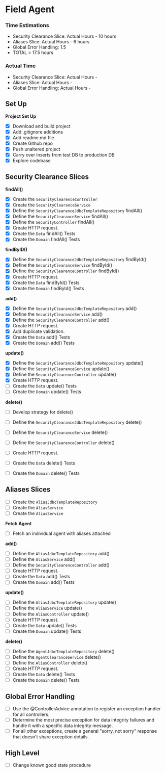 
# Field Agent


### Time Estimations
* Security Clearance Slice: Actual Hours - 10 hours
* Aliases Slice: Actual Hours - 6 hours
* Global Error Handling: 1.5
* TOTAL = 17.5 hours

### Actual Time
* Security Clearance Slice: Actual Hours - 
* Aliases Slice: Actual Hours -
* Global Error Handling: Actual Hours -


## Set Up

**Project Set Up**

* [x] Download and build project
* [x] Add .gitignore additions
* [x] Add readme.md file
* [x] Create Github repo
* [x] Push unaltered project
* [x] Carry over inserts from test DB to production DB
* [x] Explore codebase

## Security Clearance Slices
**findAll()**
* [x] Create the `SecurityClearenceController`
* [x] Create the `SecurityClearanceService`
* [x] Define the `SecurityClearanceJdbcTemplateRepository` findAll()
* [x] Define the `SecurityClearanceService` findAll()
* [x] Define the `SecurityController` findAll()
* [X] Create HTTP request.
* [x] Create the `Data` findAll() Tests
* [x] Create the `Domain` findAll() Tests

**findByID()**
* [x] Define the `SecurityClearanceJdbcTemplateRepository` findById()
* [x] Define the `SecurityClearanceService` findById()
* [x] Define the `SecurityClearenceController` findById()
* [x] Create HTTP request.
* [x] Create the `Data` findById() Tests
* [x] Create the `Domain` findById() Tests

**add()**
* [x] Define the `SecurityClearanceJdbcTemplateRepository` add()
* [x] Define the `SecurityClearanceService` add()
* [x] Define the `SecurityClearenceController` add()
* [x] Create HTTP request.
* [x] Add duplicate validation.
* [x] Create the `Data` add() Tests
* [x] Create the `Domain` add() Tests

**update()**
* [x] Define the `SecurityClearanceJdbcTemplateRepository` update()
* [x] Define the `SecurityClearanceService` update()
* [x] Define the `SecurityClearenceController` update()
* [x] Create HTTP request.
* [ ] Create the `Data` update() Tests
* [ ] Create the `Domain` update() Tests

**delete()**
* [ ] Develop strategy for delete()
* [ ] Define the `SecurityClearanceJdbcTemplateRepository` delete()
* [ ] Define the `SecurityClearanceService` delete()
* [ ] Define the `SecurityClearenceController` delete()
* [ ] Create HTTP request.
* [ ] Create the `Data` delete() Tests
* [ ] Create the `Domain` delete() Tests



## Aliases Slices
* [ ] Create the `AliasJdbcTemplateRepository`
* [ ] Create the `AliasService`
* [ ] Create the `AliasService`

**Fetch Agent**
* [ ] Fetch an individual agent with aliases attached

**add()**
* [ ] Define the `AliasJdbcTemplateRepository` add()
* [ ] Define the `AliasService` add()
* [ ] Define the `SecurityClearenceController` add()
* [ ] Create HTTP request.
* [ ] Create the `Data` add() Tests
* [ ] Create the `Domain` add() Tests

**update()**
* [ ] Define the `AliasJdbcTemplateRepository` update()
* [ ] Define the `AliasService` update()
* [ ] Define the `AliasController` update()
* [ ] Create HTTP request.
* [ ] Create the `Data` update() Tests
* [ ] Create the `Domain` update() Tests

**delete()**
* [ ] Define the `AgentJdbcTemplateRepository` delete()
* [ ] Define the `AgentClearanceService` delete()
* [ ] Define the `AliasController` delete()
* [ ] Create HTTP request.
* [ ] Create the `Data` delete() Tests
* [ ] Create the `Domain` delete() Tests

## Global Error Handling
* [ ] Use the @ControllerAdvice annotation to register an exception handler for all controllers.
* [ ] Determine the most precise exception for data integrity failures and handle it with a specific data integrity message.
* [ ] For all other exceptions, create a general "sorry, not sorry" response that doesn't share exception details.

## High Level
* [ ] Change known good state procedure